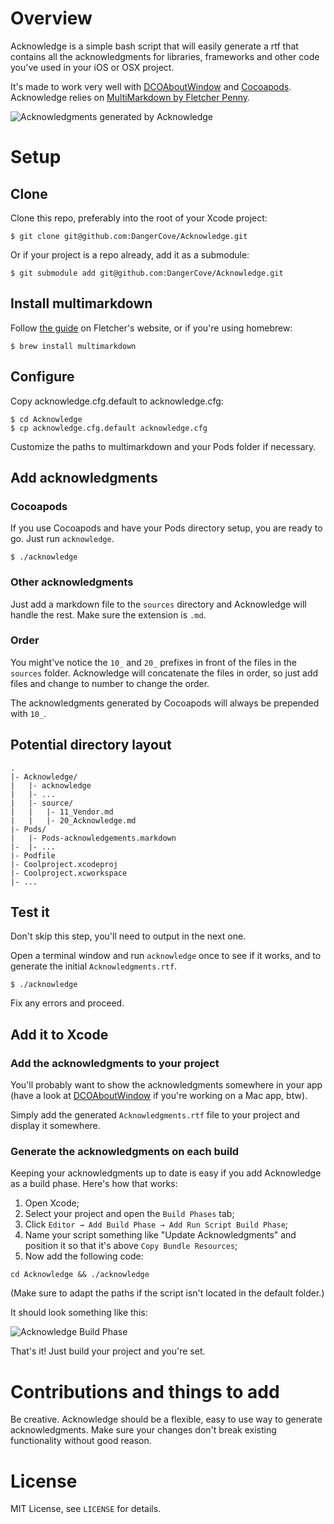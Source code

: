 # Overview

Acknowledge is a simple bash script that will easily generate a rtf that contains all the acknowledgments for libraries, frameworks and other code you've used in your iOS or OSX project.

It's made to work very well with [DCOAboutWindow](https://github.com/DangerCove/DCOAboutWindow) and [Cocoapods](http://www.cocoapods.org). Acknowledge relies on [MultiMarkdown by Fletcher Penny](http://fletcherpenney.net/multimarkdown).

![Acknowledgments generated by Acknowledge](https://raw.github.com/DangerCove/Acknowledge/master/screenshots/acknowledgments.png)

# Setup

## Clone

Clone this repo, preferably into the root of your Xcode project:

    $ git clone git@github.com:DangerCove/Acknowledge.git

Or if your project is a repo already, add it as a submodule:

    $ git submodule add git@github.com:DangerCove/Acknowledge.git

## Install multimarkdown

Follow [the guide](http://fletcherpenney.net/multimarkdown/install) on Fletcher's website, or if you're using homebrew:

    $ brew install multimarkdown

## Configure

Copy acknowledge.cfg.default to acknowledge.cfg:

    $ cd Acknowledge
    $ cp acknowledge.cfg.default acknowledge.cfg

Customize the paths to multimarkdown and your Pods folder if necessary.

## Add acknowledgments

### Cocoapods

If you use Cocoapods and have your Pods directory setup, you are ready to go. Just run `acknowledge`.

    $ ./acknowledge

### Other acknowledgments

Just add a markdown file to the `sources` directory and Acknowledge will handle the rest. Make sure the extension is `.md`.

### Order

You might've notice the `10_` and `20_` prefixes in front of the files in the `sources` folder. Acknowledge will concatenate the files in order, so just add files and change to number to change the order.

The acknowledgments generated by Cocoapods will always be prepended with `10_`.

## Potential directory layout

    .
    |- Acknowledge/
    |   |- acknowledge
    |   |- ...
    |   |- source/
    |   |   |- 11_Vendor.md
    |   |   |- 20_Acknowledge.md
    |- Pods/
    |   |- Pods-acknowledgements.markdown
    |-  |- ...
    |- Podfile
    |- Coolproject.xcodeproj
    |- Coolproject.xcworkspace
    |- ...

## Test it

Don't skip this step, you'll need to output in the next one.

Open a terminal window and run `acknowledge` once to see if it works, and to generate the initial `Acknowledgments.rtf`.

    $ ./acknowledge

Fix any errors and proceed.

## Add it to Xcode

### Add the acknowledgments to your project

You'll probably want to show the acknowledgments somewhere in your app (have a look at [DCOAboutWindow](https://github.com/DangerCove/DCOAboutWindow) if you're working on a Mac app, btw).

Simply add the generated `Acknowledgments.rtf` file to your project and display it somewhere.

### Generate the acknowledgments on each build

Keeping your acknowledgments up to date is easy if you add Acknowledge as a build phase. Here's how that works:

1. Open Xcode;
1. Select your project and open the `Build Phases` tab;
1. Click `Editor → Add Build Phase → Add Run Script Build Phase`;
1. Name your script something like "Update Acknowledgments" and position it so that it's above `Copy Bundle Resources`;
1. Now add the following code:

`cd Acknowledge && ./acknowledge`

(Make sure to adapt the paths if the script isn't located in the default folder.)

It should look something like this:

![Acknowledge Build Phase](https://raw.github.com/DangerCove/Acknowledge/master/screenshots/build-phase.jpg)

That's it! Just build your project and you're set.

# Contributions and things to add

Be creative. Acknowledge should be a flexible, easy to use way to generate acknowledgments. Make sure your changes don't break existing functionality without good reason.

# License

MIT License, see `LICENSE` for details.
